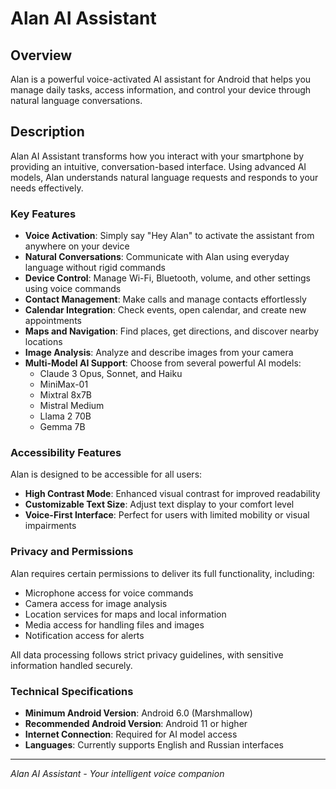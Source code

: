 # Alan AI Assistant

## Overview

Alan is a powerful voice-activated AI assistant for Android that helps you manage daily tasks, access information, and control your device through natural language conversations.

## Description

Alan AI Assistant transforms how you interact with your smartphone by providing an intuitive, conversation-based interface. Using advanced AI models, Alan understands natural language requests and responds to your needs effectively.

### Key Features

- **Voice Activation**: Simply say "Hey Alan" to activate the assistant from anywhere on your device
- **Natural Conversations**: Communicate with Alan using everyday language without rigid commands
- **Device Control**: Manage Wi-Fi, Bluetooth, volume, and other settings using voice commands
- **Contact Management**: Make calls and manage contacts effortlessly
- **Calendar Integration**: Check events, open calendar, and create new appointments
- **Maps and Navigation**: Find places, get directions, and discover nearby locations
- **Image Analysis**: Analyze and describe images from your camera
- **Multi-Model AI Support**: Choose from several powerful AI models:
  - Claude 3 Opus, Sonnet, and Haiku
  - MiniMax-01
  - Mixtral 8x7B
  - Mistral Medium
  - Llama 2 70B
  - Gemma 7B

### Accessibility Features

Alan is designed to be accessible for all users:

- **High Contrast Mode**: Enhanced visual contrast for improved readability
- **Customizable Text Size**: Adjust text display to your comfort level
- **Voice-First Interface**: Perfect for users with limited mobility or visual impairments

### Privacy and Permissions

Alan requires certain permissions to deliver its full functionality, including:

- Microphone access for voice commands
- Camera access for image analysis 
- Location services for maps and local information
- Media access for handling files and images
- Notification access for alerts

All data processing follows strict privacy guidelines, with sensitive information handled securely.

### Technical Specifications

- **Minimum Android Version**: Android 6.0 (Marshmallow)
- **Recommended Android Version**: Android 11 or higher
- **Internet Connection**: Required for AI model access
- **Languages**: Currently supports English and Russian interfaces

---

*Alan AI Assistant - Your intelligent voice companion* 